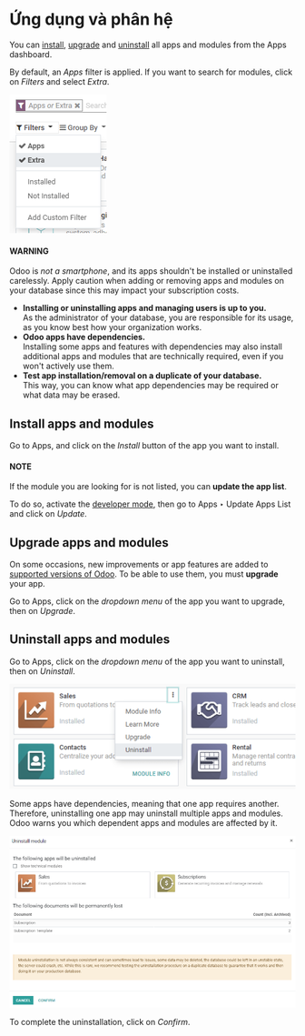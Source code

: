 # Ứng dụng và phân hệ

You can [install](#general-install), [upgrade](#general-upgrade) and [uninstall](#general-uninstall) all apps and modules from the Apps dashboard.

By default, an *Apps* filter is applied. If you want to search for modules, click on
*Filters* and select *Extra*.

![Add "Extra" filter in Odoo Apps](../../.gitbook/assets/apps-search-filter.png)

#### WARNING
Odoo is *not a smartphone*, and its apps shouldn't be installed or uninstalled carelessly. Apply
caution when adding or removing apps and modules on your database since this may impact your
subscription costs.

- **Installing or uninstalling apps and managing users is up to you.**
  <br/>
  As the administrator of your database, you are responsible for its usage, as you know best
  how your organization works.
  <br/>
- **Odoo apps have dependencies.**
  <br/>
  Installing some apps and features with dependencies may also install additional apps and
  modules that are technically required, even if you won't actively use them.
  <br/>
- **Test app installation/removal on a duplicate of your database.**
  <br/>
  This way, you can know what app dependencies may be required or what data may be erased.
  <br/>

<a id="general-install"></a>

## Install apps and modules

Go to Apps, and click on the *Install* button of the app you want to install.

#### NOTE
If the module you are looking for is not listed, you can **update the app list**.

To do so, activate the [developer mode](applications/general/developer_mode.md#developer-mode), then go to Apps
‣ Update Apps List and click on *Update*.

<a id="general-upgrade"></a>

## Upgrade apps and modules

On some occasions, new improvements or app features are added to [supported versions of Odoo](administration/supported_versions.md). To be able to use them, you must **upgrade** your app.

Go to Apps, click on the *dropdown menu* of the app you want to upgrade, then on
*Upgrade*.

<a id="general-uninstall"></a>

## Uninstall apps and modules

Go to Apps, click on the *dropdown menu* of the app you want to uninstall, then on
*Uninstall*.

![image](../../.gitbook/assets/uninstall.png)

Some apps have dependencies, meaning that one app requires another. Therefore, uninstalling one app
may uninstall multiple apps and modules. Odoo warns you which dependent apps and modules are
affected by it.

![image](../../.gitbook/assets/uninstall_deps.png)

To complete the uninstallation, click on *Confirm*.
